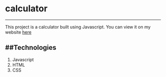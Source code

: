 # calculator
--------------------------------------------

This project is a calculator built using Javascript. You can view it on my website [here](http://www.contramonk.com:8080/Calculator/)

##Technologies
-------------------------------------------
1. Javascript
2. HTML
3. CSS
